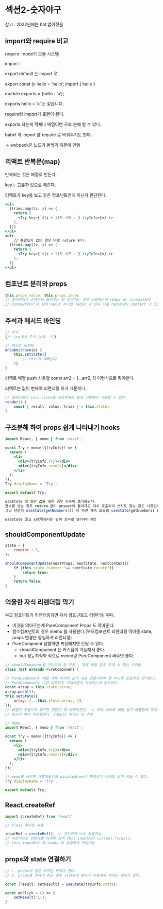 # 섹션2-숫자야구

참고 : 2022년에는 hot 없어졌음 

## import와 require 비교

require : node의 모듈 시스템

import : 

export default 는 import 로

export const 는 hello = ‘hello’;    import { hello }

module.exports = {hello : ‘a’};

exports.hello = ‘a’ 는 같습니다.

require랑 import가 호환이 된다.

exports 되는게 객체나 배열이면 구조 분해 할 수 있다. 

babel 이 import 를 require 로 바꿔주기도 한다.

→ webpack은 노드가 돌리기 때문에 안됌

## 리액트 반복문(map)

반복되는 것은 배열로 만든다.

key는 고유한 값으로 해준다.

리액트가 key를 보고 같은 컴포넌트인지 아닌지 판단한다.

```jsx
<ul>
  {tries.map((v, i) => {
    return (
      <Try key={`${i + 1}차 시도 :`} tryInfo={v} />
    );
  })}
</ul>
<ul>
	// 중괄호가 없는 경우 바로 return 된다.
  {tries.map((v, i) => (
    return (
      <Try key={`${i + 1}차 시도 :`} tryInfo={v} />
    );
  )}
</ul>

```

## 컴포넌트 분리와 props

```jsx
this.props.value, this.props.index
// 할아버지가 손자한테 물려주는 등 깊어지는 경우 사용하는게 redux or contextAPI
// context에서 더 심화 redux 하지만 redux 가 먼저 나옴 redux에도 context 가 있다.
```

## 주석과 메서드 바인딩

```jsx
// 주석
{/* jsx에서 주석 js도  */}
```

```jsx
// 메서드 바인딩
onSubmitForm(e) {
	this.setState({
		// this가 에러난다. 
	)}
}
```

리액트 배열 push 사용할 const arr2 = […arr2, 1] 이런식으로 줘야한다.

리액트는 값이 변해야 리랜더링 하기 때문이다.

```jsx
// 클래스에서 this.state를 구조분해로 쉽게 선언해서 사용할 수 있다.
render() {
	const { result, value, tries } = this.state;
}
```

## 구조분해 하여 props 쉽게 나타내기 hooks

```jsx
import React, { memo } from 'react';

const Try = memo(({tryInfo}) => {
  return (
    <li>
      <div>{tryInfo.try}</div>
      <div>{tryInfo.result}</div>
    </li>
  );
});
Try.displayName = 'Try';

export default Try;
```

```jsx
useState 에 일반 값을 넣은 경우 단순히 초기화된다.
함수를 넣는 경우 return 값이 answer에 들어가고 다시 호출되어 쓰지도 않는 값도 사용된다.
그냥 단순히 useState(getNumbers()) 라 하면 계속 호출됨 useState(getNumbers) 로 lazy init 준다.

useState 말고 set쪽에서는 같이 함수로 넣어주어야함
```

## shouldComponentUpdate

```jsx
state = {
	counter : 0,
};

shouldComponentUpdate(nextProps, nextState, nextContext){
	if (this.state.counter !== nextState.counter){
		return true;
	} 
	return false;
}
```

## 억울한 자식 리렌더링 막기

부모 컴포넌트가 리랜더링되면 자식 컴포넌트도 리랜더링 된다.

- 이것을 막아주는게 PureComponent Props 도 막아준다.
- 함수컴포넌트의 경우 memo 를 사용한다.(부모컴포넌트 리랜더링 막아줌 state, props 변경은 동일하게 리랜더링)
- PureCompnent 남발하면 복잡해지면 안될 수 있다.
    - shouldComponent 는 커스텀이 가능해서 좋다.
    - but 성능최적화 적으로 memo랑 PureComponent 써주면 좋다.

```jsx
// shouldComonent를 간단하게 씀 단점 : 객체 배열 참조 관계 시 판단 어려움
class Test extends PureComponent {

// PureComponent 배열 객체 아래와 같이 새로 만들어줘야 함 아니면 동일하게 인식한다.
// PureComponent 그냥 컴포넌트 아래와같이 작성하는게 원칙이다.
const array = this.state.array;
array.push(1);
this.setState({
	array: [...this.state.array, 1],
});
// 배열이 중첩으로 있으면 판단이 더 어려워진다. -> 객체 내부에 배열 넣고 배열안에 객체넣고 반복하면
// 판단이 매우 어려워진다. 2depth 이하는 비 추천

// memo
import React, { memo } from 'react';

const Try = memo(({tryInfo}) => {
  return (
    <li>
      <div>{tryInfo.try}</div>
      <div>{tryInfo.result}</div>
    </li>
  );
});

// memo를 씌우면 개발자도구에 displayName이 변경된다 아래와 같이 막을 수 있다.
Try.displayName = 'Try';

export default Try;
```

## React.createRef

```jsx
import {createRef} from 'react'

// class 에서만 사용 

inputRef = createRef(); // 간단하게 ref 사용가능
// 이런식으로 선언하면 아래와 같이 this.inputRef.current.focus();
// this.inputRef 와 hooks 와 동일하게 코딩가능
```

## props와 state 연결하기

```jsx
// 1. props의 값은 부모만 바꿔야 한다.
// 2. props를 바꿔야 하는 경우 state에 넣어서 사용해서 바꾸는 경우가 있다.

const [result, setResult] = useState(tryInfo.state);

const onClick = () => {
	setResult('1');
}
```